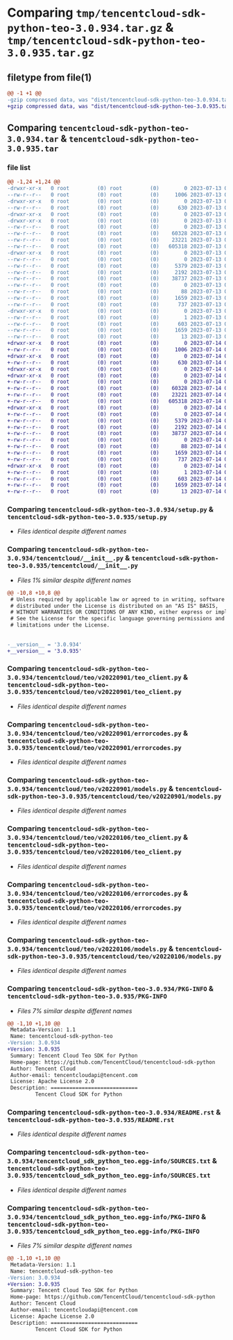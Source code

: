 # Comparing `tmp/tencentcloud-sdk-python-teo-3.0.934.tar.gz` & `tmp/tencentcloud-sdk-python-teo-3.0.935.tar.gz`

## filetype from file(1)

```diff
@@ -1 +1 @@
-gzip compressed data, was "dist/tencentcloud-sdk-python-teo-3.0.934.tar", last modified: Thu Jul 13 00:35:13 2023, max compression
+gzip compressed data, was "dist/tencentcloud-sdk-python-teo-3.0.935.tar", last modified: Fri Jul 14 00:40:07 2023, max compression
```

## Comparing `tencentcloud-sdk-python-teo-3.0.934.tar` & `tencentcloud-sdk-python-teo-3.0.935.tar`

### file list

```diff
@@ -1,24 +1,24 @@
-drwxr-xr-x   0 root         (0) root         (0)        0 2023-07-13 00:35:13.000000 tencentcloud-sdk-python-teo-3.0.934/
--rw-r--r--   0 root         (0) root         (0)     1006 2023-07-13 00:35:13.000000 tencentcloud-sdk-python-teo-3.0.934/setup.py
-drwxr-xr-x   0 root         (0) root         (0)        0 2023-07-13 00:35:13.000000 tencentcloud-sdk-python-teo-3.0.934/tencentcloud/
--rw-r--r--   0 root         (0) root         (0)      630 2023-07-13 00:35:13.000000 tencentcloud-sdk-python-teo-3.0.934/tencentcloud/__init__.py
-drwxr-xr-x   0 root         (0) root         (0)        0 2023-07-13 00:35:13.000000 tencentcloud-sdk-python-teo-3.0.934/tencentcloud/teo/
-drwxr-xr-x   0 root         (0) root         (0)        0 2023-07-13 00:35:13.000000 tencentcloud-sdk-python-teo-3.0.934/tencentcloud/teo/v20220901/
--rw-r--r--   0 root         (0) root         (0)        0 2023-07-13 00:35:13.000000 tencentcloud-sdk-python-teo-3.0.934/tencentcloud/teo/v20220901/__init__.py
--rw-r--r--   0 root         (0) root         (0)    60328 2023-07-13 00:35:13.000000 tencentcloud-sdk-python-teo-3.0.934/tencentcloud/teo/v20220901/teo_client.py
--rw-r--r--   0 root         (0) root         (0)    23221 2023-07-13 00:35:13.000000 tencentcloud-sdk-python-teo-3.0.934/tencentcloud/teo/v20220901/errorcodes.py
--rw-r--r--   0 root         (0) root         (0)   605318 2023-07-13 00:35:13.000000 tencentcloud-sdk-python-teo-3.0.934/tencentcloud/teo/v20220901/models.py
-drwxr-xr-x   0 root         (0) root         (0)        0 2023-07-13 00:35:13.000000 tencentcloud-sdk-python-teo-3.0.934/tencentcloud/teo/v20220106/
--rw-r--r--   0 root         (0) root         (0)        0 2023-07-13 00:35:13.000000 tencentcloud-sdk-python-teo-3.0.934/tencentcloud/teo/v20220106/__init__.py
--rw-r--r--   0 root         (0) root         (0)     5379 2023-07-13 00:35:13.000000 tencentcloud-sdk-python-teo-3.0.934/tencentcloud/teo/v20220106/teo_client.py
--rw-r--r--   0 root         (0) root         (0)     2192 2023-07-13 00:35:13.000000 tencentcloud-sdk-python-teo-3.0.934/tencentcloud/teo/v20220106/errorcodes.py
--rw-r--r--   0 root         (0) root         (0)    38737 2023-07-13 00:35:13.000000 tencentcloud-sdk-python-teo-3.0.934/tencentcloud/teo/v20220106/models.py
--rw-r--r--   0 root         (0) root         (0)        0 2023-07-13 00:35:13.000000 tencentcloud-sdk-python-teo-3.0.934/tencentcloud/teo/__init__.py
--rw-r--r--   0 root         (0) root         (0)       88 2023-07-13 00:35:13.000000 tencentcloud-sdk-python-teo-3.0.934/setup.cfg
--rw-r--r--   0 root         (0) root         (0)     1659 2023-07-13 00:35:13.000000 tencentcloud-sdk-python-teo-3.0.934/PKG-INFO
--rw-r--r--   0 root         (0) root         (0)      737 2023-07-13 00:35:13.000000 tencentcloud-sdk-python-teo-3.0.934/README.rst
-drwxr-xr-x   0 root         (0) root         (0)        0 2023-07-13 00:35:13.000000 tencentcloud-sdk-python-teo-3.0.934/tencentcloud_sdk_python_teo.egg-info/
--rw-r--r--   0 root         (0) root         (0)        1 2023-07-13 00:35:13.000000 tencentcloud-sdk-python-teo-3.0.934/tencentcloud_sdk_python_teo.egg-info/dependency_links.txt
--rw-r--r--   0 root         (0) root         (0)      603 2023-07-13 00:35:13.000000 tencentcloud-sdk-python-teo-3.0.934/tencentcloud_sdk_python_teo.egg-info/SOURCES.txt
--rw-r--r--   0 root         (0) root         (0)     1659 2023-07-13 00:35:13.000000 tencentcloud-sdk-python-teo-3.0.934/tencentcloud_sdk_python_teo.egg-info/PKG-INFO
--rw-r--r--   0 root         (0) root         (0)       13 2023-07-13 00:35:13.000000 tencentcloud-sdk-python-teo-3.0.934/tencentcloud_sdk_python_teo.egg-info/top_level.txt
+drwxr-xr-x   0 root         (0) root         (0)        0 2023-07-14 00:40:07.000000 tencentcloud-sdk-python-teo-3.0.935/
+-rw-r--r--   0 root         (0) root         (0)     1006 2023-07-14 00:40:07.000000 tencentcloud-sdk-python-teo-3.0.935/setup.py
+drwxr-xr-x   0 root         (0) root         (0)        0 2023-07-14 00:40:07.000000 tencentcloud-sdk-python-teo-3.0.935/tencentcloud/
+-rw-r--r--   0 root         (0) root         (0)      630 2023-07-14 00:40:07.000000 tencentcloud-sdk-python-teo-3.0.935/tencentcloud/__init__.py
+drwxr-xr-x   0 root         (0) root         (0)        0 2023-07-14 00:40:07.000000 tencentcloud-sdk-python-teo-3.0.935/tencentcloud/teo/
+drwxr-xr-x   0 root         (0) root         (0)        0 2023-07-14 00:40:07.000000 tencentcloud-sdk-python-teo-3.0.935/tencentcloud/teo/v20220901/
+-rw-r--r--   0 root         (0) root         (0)        0 2023-07-14 00:40:07.000000 tencentcloud-sdk-python-teo-3.0.935/tencentcloud/teo/v20220901/__init__.py
+-rw-r--r--   0 root         (0) root         (0)    60328 2023-07-14 00:40:07.000000 tencentcloud-sdk-python-teo-3.0.935/tencentcloud/teo/v20220901/teo_client.py
+-rw-r--r--   0 root         (0) root         (0)    23221 2023-07-14 00:40:07.000000 tencentcloud-sdk-python-teo-3.0.935/tencentcloud/teo/v20220901/errorcodes.py
+-rw-r--r--   0 root         (0) root         (0)   605318 2023-07-14 00:40:07.000000 tencentcloud-sdk-python-teo-3.0.935/tencentcloud/teo/v20220901/models.py
+drwxr-xr-x   0 root         (0) root         (0)        0 2023-07-14 00:40:07.000000 tencentcloud-sdk-python-teo-3.0.935/tencentcloud/teo/v20220106/
+-rw-r--r--   0 root         (0) root         (0)        0 2023-07-14 00:40:07.000000 tencentcloud-sdk-python-teo-3.0.935/tencentcloud/teo/v20220106/__init__.py
+-rw-r--r--   0 root         (0) root         (0)     5379 2023-07-14 00:40:07.000000 tencentcloud-sdk-python-teo-3.0.935/tencentcloud/teo/v20220106/teo_client.py
+-rw-r--r--   0 root         (0) root         (0)     2192 2023-07-14 00:40:07.000000 tencentcloud-sdk-python-teo-3.0.935/tencentcloud/teo/v20220106/errorcodes.py
+-rw-r--r--   0 root         (0) root         (0)    38737 2023-07-14 00:40:07.000000 tencentcloud-sdk-python-teo-3.0.935/tencentcloud/teo/v20220106/models.py
+-rw-r--r--   0 root         (0) root         (0)        0 2023-07-14 00:40:07.000000 tencentcloud-sdk-python-teo-3.0.935/tencentcloud/teo/__init__.py
+-rw-r--r--   0 root         (0) root         (0)       88 2023-07-14 00:40:07.000000 tencentcloud-sdk-python-teo-3.0.935/setup.cfg
+-rw-r--r--   0 root         (0) root         (0)     1659 2023-07-14 00:40:07.000000 tencentcloud-sdk-python-teo-3.0.935/PKG-INFO
+-rw-r--r--   0 root         (0) root         (0)      737 2023-07-14 00:40:07.000000 tencentcloud-sdk-python-teo-3.0.935/README.rst
+drwxr-xr-x   0 root         (0) root         (0)        0 2023-07-14 00:40:07.000000 tencentcloud-sdk-python-teo-3.0.935/tencentcloud_sdk_python_teo.egg-info/
+-rw-r--r--   0 root         (0) root         (0)        1 2023-07-14 00:40:07.000000 tencentcloud-sdk-python-teo-3.0.935/tencentcloud_sdk_python_teo.egg-info/dependency_links.txt
+-rw-r--r--   0 root         (0) root         (0)      603 2023-07-14 00:40:07.000000 tencentcloud-sdk-python-teo-3.0.935/tencentcloud_sdk_python_teo.egg-info/SOURCES.txt
+-rw-r--r--   0 root         (0) root         (0)     1659 2023-07-14 00:40:07.000000 tencentcloud-sdk-python-teo-3.0.935/tencentcloud_sdk_python_teo.egg-info/PKG-INFO
+-rw-r--r--   0 root         (0) root         (0)       13 2023-07-14 00:40:07.000000 tencentcloud-sdk-python-teo-3.0.935/tencentcloud_sdk_python_teo.egg-info/top_level.txt
```

### Comparing `tencentcloud-sdk-python-teo-3.0.934/setup.py` & `tencentcloud-sdk-python-teo-3.0.935/setup.py`

 * *Files identical despite different names*

### Comparing `tencentcloud-sdk-python-teo-3.0.934/tencentcloud/__init__.py` & `tencentcloud-sdk-python-teo-3.0.935/tencentcloud/__init__.py`

 * *Files 1% similar despite different names*

```diff
@@ -10,8 +10,8 @@
 # Unless required by applicable law or agreed to in writing, software
 # distributed under the License is distributed on an "AS IS" BASIS,
 # WITHOUT WARRANTIES OR CONDITIONS OF ANY KIND, either express or implied.
 # See the License for the specific language governing permissions and
 # limitations under the License.
 
 
-__version__ = '3.0.934'
+__version__ = '3.0.935'
```

### Comparing `tencentcloud-sdk-python-teo-3.0.934/tencentcloud/teo/v20220901/teo_client.py` & `tencentcloud-sdk-python-teo-3.0.935/tencentcloud/teo/v20220901/teo_client.py`

 * *Files identical despite different names*

### Comparing `tencentcloud-sdk-python-teo-3.0.934/tencentcloud/teo/v20220901/errorcodes.py` & `tencentcloud-sdk-python-teo-3.0.935/tencentcloud/teo/v20220901/errorcodes.py`

 * *Files identical despite different names*

### Comparing `tencentcloud-sdk-python-teo-3.0.934/tencentcloud/teo/v20220901/models.py` & `tencentcloud-sdk-python-teo-3.0.935/tencentcloud/teo/v20220901/models.py`

 * *Files identical despite different names*

### Comparing `tencentcloud-sdk-python-teo-3.0.934/tencentcloud/teo/v20220106/teo_client.py` & `tencentcloud-sdk-python-teo-3.0.935/tencentcloud/teo/v20220106/teo_client.py`

 * *Files identical despite different names*

### Comparing `tencentcloud-sdk-python-teo-3.0.934/tencentcloud/teo/v20220106/errorcodes.py` & `tencentcloud-sdk-python-teo-3.0.935/tencentcloud/teo/v20220106/errorcodes.py`

 * *Files identical despite different names*

### Comparing `tencentcloud-sdk-python-teo-3.0.934/tencentcloud/teo/v20220106/models.py` & `tencentcloud-sdk-python-teo-3.0.935/tencentcloud/teo/v20220106/models.py`

 * *Files identical despite different names*

### Comparing `tencentcloud-sdk-python-teo-3.0.934/PKG-INFO` & `tencentcloud-sdk-python-teo-3.0.935/PKG-INFO`

 * *Files 7% similar despite different names*

```diff
@@ -1,10 +1,10 @@
 Metadata-Version: 1.1
 Name: tencentcloud-sdk-python-teo
-Version: 3.0.934
+Version: 3.0.935
 Summary: Tencent Cloud Teo SDK for Python
 Home-page: https://github.com/TencentCloud/tencentcloud-sdk-python
 Author: Tencent Cloud
 Author-email: tencentcloudapi@tencent.com
 License: Apache License 2.0
 Description: ============================
         Tencent Cloud SDK for Python
```

### Comparing `tencentcloud-sdk-python-teo-3.0.934/README.rst` & `tencentcloud-sdk-python-teo-3.0.935/README.rst`

 * *Files identical despite different names*

### Comparing `tencentcloud-sdk-python-teo-3.0.934/tencentcloud_sdk_python_teo.egg-info/SOURCES.txt` & `tencentcloud-sdk-python-teo-3.0.935/tencentcloud_sdk_python_teo.egg-info/SOURCES.txt`

 * *Files identical despite different names*

### Comparing `tencentcloud-sdk-python-teo-3.0.934/tencentcloud_sdk_python_teo.egg-info/PKG-INFO` & `tencentcloud-sdk-python-teo-3.0.935/tencentcloud_sdk_python_teo.egg-info/PKG-INFO`

 * *Files 7% similar despite different names*

```diff
@@ -1,10 +1,10 @@
 Metadata-Version: 1.1
 Name: tencentcloud-sdk-python-teo
-Version: 3.0.934
+Version: 3.0.935
 Summary: Tencent Cloud Teo SDK for Python
 Home-page: https://github.com/TencentCloud/tencentcloud-sdk-python
 Author: Tencent Cloud
 Author-email: tencentcloudapi@tencent.com
 License: Apache License 2.0
 Description: ============================
         Tencent Cloud SDK for Python
```

